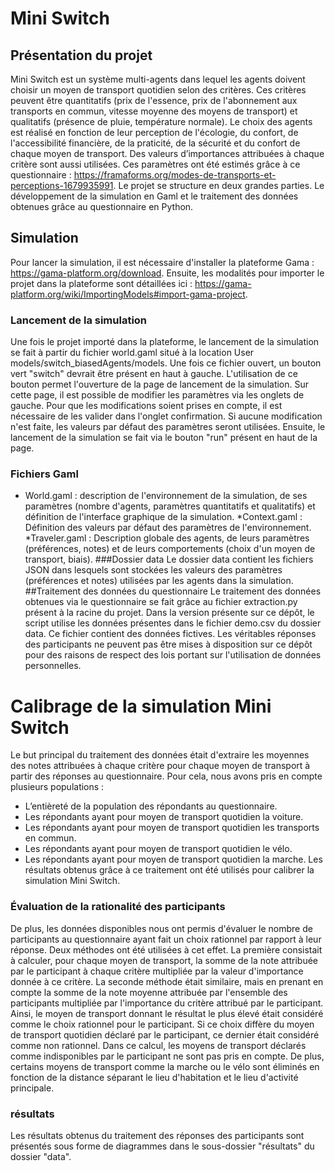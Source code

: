 # Mini Switch
## Présentation du projet
Mini Switch est un système multi-agents dans lequel les agents doivent choisir un moyen de transport quotidien selon des critères. Ces critères peuvent être quantitatifs (prix de l'essence, prix de l'abonnement aux transports en commun, vitesse moyenne des moyens de transport) et qualitatifs (présence de pluie, température normale). Le choix des agents est réalisé en fonction de leur perception de l'écologie, du confort, de l'accessibilité financière, de la praticité, de la sécurité et du confort de chaque moyen de transport. Des valeurs d’importances attribuées à chaque critère sont aussi utilisées. Ces paramètres ont été estimés grâce à ce questionnaire : https://framaforms.org/modes-de-transports-et-perceptions-1679935991.
Le projet se structure en deux grandes parties. Le développement de la simulation en Gaml et le traitement des données obtenues grâce au questionnaire en Python.
## Simulation
Pour lancer la simulation, il est nécessaire d'installer la plateforme Gama : https://gama-platform.org/download. Ensuite, les modalités pour importer le projet dans la plateforme sont détaillées ici : https://gama-platform.org/wiki/ImportingModels#import-gama-project.
### Lancement de la simulation
Une fois le projet importé dans la plateforme, le lancement de la simulation se fait à partir du fichier world.gaml situé à la location User models/switch_biasedAgents/models. Une fois ce fichier ouvert, un bouton vert "switch" devrait être présent en haut à gauche. L'utilisation de ce bouton permet l'ouverture de la page de lancement de la simulation.
Sur cette page, il est possible de modifier les paramètres via les onglets de gauche. Pour que les modifications soient prises en compte, il est nécessaire de les valider dans l'onglet confirmation. Si aucune modification n'est faite, les valeurs par défaut des paramètres seront utilisées.
Ensuite, le lancement de la simulation se fait via le bouton "run" présent en haut de la page.
### Fichiers Gaml
* World.gaml : description de l'environnement de la simulation, de ses paramètres (nombre d'agents, paramètres quantitatifs et qualitatifs) et définition de l'interface graphique de la simulation.
*Context.gaml : Définition des valeurs par défaut des paramètres de l'environnement.
*Traveler.gaml : Description globale des agents, de leurs paramètres (préférences, notes) et de leurs comportements (choix d'un moyen de transport, biais).
###Dossier data
Le dossier data contient les fichiers JSON dans lesquels sont stockées les valeurs des paramètres (préférences et notes) utilisées par les agents dans la simulation.
##Traitement des données du questionnaire
Le traitement des données obtenues via le questionnaire se fait grâce au fichier extraction.py présent à la racine du projet. Dans la version présente sur ce dépôt, le script utilise les données présentes dans le fichier demo.csv du dossier data. Ce fichier contient des données fictives. Les véritables réponses des participants ne peuvent pas être mises à disposition sur ce dépôt pour des raisons de respect des lois portant sur l'utilisation de données personnelles.
# Calibrage de la simulation Mini Switch
Le but principal du traitement des données était d'extraire les moyennes des notes attribuées à chaque critère pour chaque moyen de transport à partir des réponses au questionnaire. Pour cela, nous avons pris en compte plusieurs populations :
* L’entièreté de la population des répondants au questionnaire.
* Les répondants ayant pour moyen de transport quotidien la voiture.
* Les répondants ayant pour moyen de transport quotidien les transports en commun.
* Les répondants ayant pour moyen de transport quotidien le vélo.
* Les répondants ayant pour moyen de transport quotidien la marche.
Les résultats obtenus grâce à ce traitement ont été utilisés pour calibrer la simulation Mini Switch.
### Évaluation de la rationalité des participants

De plus, les données disponibles nous ont permis d'évaluer le nombre de participants au questionnaire ayant fait un choix rationnel par rapport à leur réponse. Deux méthodes ont été utilisées à cet effet. La première consistait à calculer, pour chaque moyen de transport, la somme de la note attribuée par le participant à chaque critère multipliée par la valeur d'importance donnée à ce critère. La seconde méthode était similaire, mais en prenant en compte la somme de la note moyenne attribuée par l'ensemble des participants multipliée par l'importance du critère attribué par le participant. Ainsi, le moyen de transport donnant le résultat le plus élevé était considéré comme le choix rationnel pour le participant. Si ce choix diffère du moyen de transport quotidien déclaré par le participant, ce dernier était considéré comme non rationnel. Dans ce calcul, les moyens de transport déclarés comme indisponibles par le participant ne sont pas pris en compte. De plus, certains moyens de transport comme la marche ou le vélo sont éliminés en fonction de la distance séparant le lieu d'habitation et le lieu d'activité principale.
### résultats

Les résultats obtenus du traitement des réponses des participants sont présentés sous forme de diagrammes dans le sous-dossier "résultats" du dossier "data".

